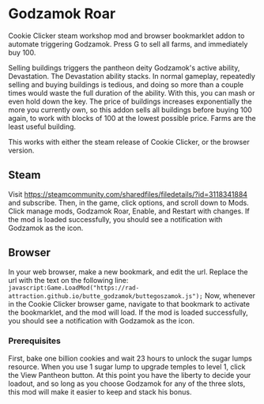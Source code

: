 # Godzamok Roar
Cookie Clicker steam workshop mod and browser bookmarklet addon to automate triggering Godzamok. Press G to sell all farms, and immediately buy 100. 

Selling buildings triggers the pantheon deity Godzamok's active ability, Devastation. The Devastation ability stacks. In normal gameplay, repeatedly selling and buying buildings is tedious, and doing so more than a couple times would waste the full duration of the ability. With this, you can mash or even hold down the key.
The price of buildings increases exponentially the more you currently own, so this addon sells all buildings before buying 100 again, to work with blocks of 100 at the lowest possible price. Farms are the least useful building.

This works with either the steam release of Cookie Clicker, or the browser version.

## Steam
Visit https://steamcommunity.com/sharedfiles/filedetails/?id=3118341884 and subscribe. Then, in the game, click options, and scroll down to Mods. Click manage mods, Godzamok Roar, Enable, and Restart with changes.
If the mod is loaded successfully, you should see a notification with Godzamok as the icon.

## Browser
In your web browser, make a new bookmark, and edit the url. Replace the url with the text on the following line:
`javascript:Game.LoadMod("https://rad-attraction.github.io/butte_godzamok/buttegoszamok.js");`
Now, whenever in the Cookie Clicker browser game, navigate to that bookmark to activate the bookmarklet, and the mod will load.
If the mod is loaded successfully, you should see a notification with Godzamok as the icon.

### Prerequisites
First, bake one billion cookies and wait 23 hours to unlock the sugar lumps resource. When you use 1 sugar lump to upgrade temples to level 1, click the View Pantheon button. At this point you have the liberty to decide your loadout, and so long as you choose Godzamok for any of the three slots, this mod will make it easier to keep and stack his bonus.
